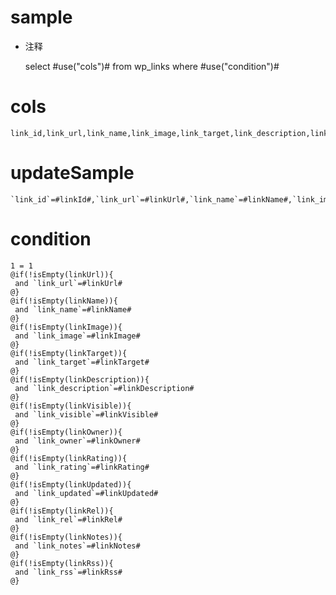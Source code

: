 sample
===
* 注释

	select #use("cols")# from wp_links where #use("condition")#

cols
===

	link_id,link_url,link_name,link_image,link_target,link_description,link_visible,link_owner,link_rating,link_updated,link_rel,link_notes,link_rss

updateSample
===

	`link_id`=#linkId#,`link_url`=#linkUrl#,`link_name`=#linkName#,`link_image`=#linkImage#,`link_target`=#linkTarget#,`link_description`=#linkDescription#,`link_visible`=#linkVisible#,`link_owner`=#linkOwner#,`link_rating`=#linkRating#,`link_updated`=#linkUpdated#,`link_rel`=#linkRel#,`link_notes`=#linkNotes#,`link_rss`=#linkRss#

condition
===

	1 = 1  
	@if(!isEmpty(linkUrl)){
	 and `link_url`=#linkUrl#
	@}
	@if(!isEmpty(linkName)){
	 and `link_name`=#linkName#
	@}
	@if(!isEmpty(linkImage)){
	 and `link_image`=#linkImage#
	@}
	@if(!isEmpty(linkTarget)){
	 and `link_target`=#linkTarget#
	@}
	@if(!isEmpty(linkDescription)){
	 and `link_description`=#linkDescription#
	@}
	@if(!isEmpty(linkVisible)){
	 and `link_visible`=#linkVisible#
	@}
	@if(!isEmpty(linkOwner)){
	 and `link_owner`=#linkOwner#
	@}
	@if(!isEmpty(linkRating)){
	 and `link_rating`=#linkRating#
	@}
	@if(!isEmpty(linkUpdated)){
	 and `link_updated`=#linkUpdated#
	@}
	@if(!isEmpty(linkRel)){
	 and `link_rel`=#linkRel#
	@}
	@if(!isEmpty(linkNotes)){
	 and `link_notes`=#linkNotes#
	@}
	@if(!isEmpty(linkRss)){
	 and `link_rss`=#linkRss#
	@}
	
